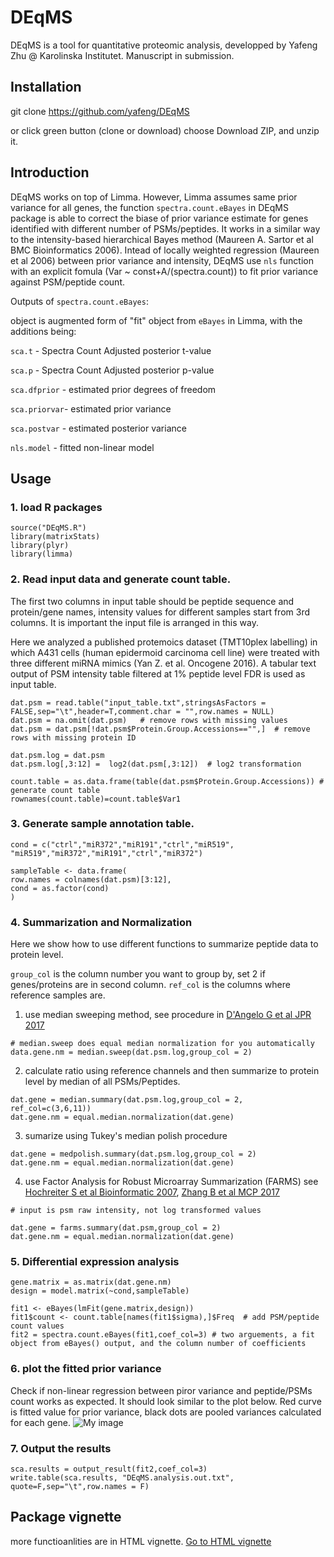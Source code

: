 # DEqMS
DEqMS is a tool for quantitative proteomic analysis, developped by Yafeng Zhu @ Karolinska Institutet. Manuscript in submission.

## Installation
git clone https://github.com/yafeng/DEqMS

or click green button (clone or download) choose Download ZIP, and unzip it.

## Introduction
DEqMS works on top of Limma. However, Limma assumes same prior variance for all genes, the function `spectra.count.eBayes` in DEqMS package  is able to correct the biase of prior variance estimate for genes identified with different number of PSMs/peptides. It works in a similar way to the intensity-based hierarchical Bayes method (Maureen A. Sartor et al BMC Bioinformatics 2006). Intead of locally weighted regression (Maureen et al 2006) between prior variance and intensity, DEqMS use `nls` function with an explicit fomula (Var ~ const+A/(spectra.count)) to fit prior variance against PSM/peptide count.

Outputs of `spectra.count.eBayes`:

object is augmented form of "fit" object from `eBayes` in Limma, with the additions being:

`sca.t`     - Spectra Count Adjusted posterior t-value

`sca.p`     - Spectra Count Adjusted posterior p-value

`sca.dfprior` - estimated prior degrees of freedom

`sca.priorvar`- estimated prior variance

`sca.postvar` - estimated posterior variance

`nls.model` - fitted non-linear model

## Usage
### 1. load R packages
```{r}
source("DEqMS.R")
library(matrixStats)
library(plyr)
library(limma)
```

### 2. Read input data and generate count table.
The first two columns in input table should be peptide sequence and protein/gene names, intensity values for different samples start from 3rd columns. It is important the input file is arranged in this way.

Here we analyzed a published protemoics dataset (TMT10plex labelling) in which A431 cells (human epidermoid carcinoma cell line) were treated with three different miRNA mimics (Yan Z. et al. Oncogene 2016). A tabular text output of PSM intensity table filtered at 1% peptide level FDR is used as input table.

```{r}
dat.psm = read.table("input_table.txt",stringsAsFactors = FALSE,sep="\t",header=T,comment.char = "",row.names = NULL)
dat.psm = na.omit(dat.psm)   # remove rows with missing values
dat.psm = dat.psm[!dat.psm$Protein.Group.Accessions=="",]  # remove rows with missing protein ID

dat.psm.log = dat.psm
dat.psm.log[,3:12] =  log2(dat.psm[,3:12])  # log2 transformation

count.table = as.data.frame(table(dat.psm$Protein.Group.Accessions)) # generate count table
rownames(count.table)=count.table$Var1
```
### 3. Generate sample annotation table.
```{r}
cond = c("ctrl","miR372","miR191","ctrl","miR519",
"miR519","miR372","miR191","ctrl","miR372")

sampleTable <- data.frame(
row.names = colnames(dat.psm)[3:12],
cond = as.factor(cond)
)
```

### 4. Summarization and Normalization
Here we show how to use different functions to summarize peptide data to protein level.

 `group_col` is the column number you want to group by, set 2 if genes/proteins are in second column.
`ref_col`  is the columns where reference samples are.

1. use median sweeping method, see procedure in [D'Angelo G et al JPR 2017](https://www.ncbi.nlm.nih.gov/pubmed/28745510)
```{r}
# median.sweep does equal median normalization for you automatically
data.gene.nm = median.sweep(dat.psm.log,group_col = 2)
```

2. calculate ratio using reference channels and then summarize to protein level by median of all PSMs/Peptides.
```{r}
dat.gene = median.summary(dat.psm.log,group_col = 2, ref_col=c(3,6,11))
dat.gene.nm = equal.median.normalization(dat.gene)
```

3. sumarize using Tukey's median polish procedure
```{r}
dat.gene = medpolish.summary(dat.psm.log,group_col = 2)
dat.gene.nm = equal.median.normalization(dat.gene)
```

4. use Factor Analysis for Robust Microarray Summarization (FARMS)
see [Hochreiter S et al Bioinformatic 2007](http://bioinformatics.oxfordjournals.org/cgi/content/abstract/22/8/943), [Zhang B et al MCP 2017](https://www.ncbi.nlm.nih.gov/pubmed/28302922)
```{r}
# input is psm raw intensity, not log transformed values

dat.gene = farms.summary(dat.psm,group_col = 2)
dat.gene.nm = equal.median.normalization(dat.gene)
```

### 5. Differential expression analysis
```{r}
gene.matrix = as.matrix(dat.gene.nm)
design = model.matrix(~cond,sampleTable)

fit1 <- eBayes(lmFit(gene.matrix,design))
fit1$count <- count.table[names(fit1$sigma),]$Freq  # add PSM/peptide count values
fit2 = spectra.count.eBayes(fit1,coef_col=3) # two arguements, a fit object from eBayes() output, and the column number of coefficients
```
### 6. plot the fitted prior variance
Check if non-linear regression between piror variance and peptide/PSMs count works as expected. It should look similar to the plot below. Red curve is fitted value for prior variance, black dots are pooled variances calculated for each gene.
![My image](https://github.com/yafeng/DEqMS/blob/master/image/nls.fit.png)

### 7. Output the results
```{r}
sca.results = output_result(fit2,coef_col=3)
write.table(sca.results, "DEqMS.analysis.out.txt", quote=F,sep="\t",row.names = F)
```

## Package vignette
more functioanlities are in HTML vignette.  [Go to HTML vignette](https://yafeng.github.io/DEqMS/index.html)





